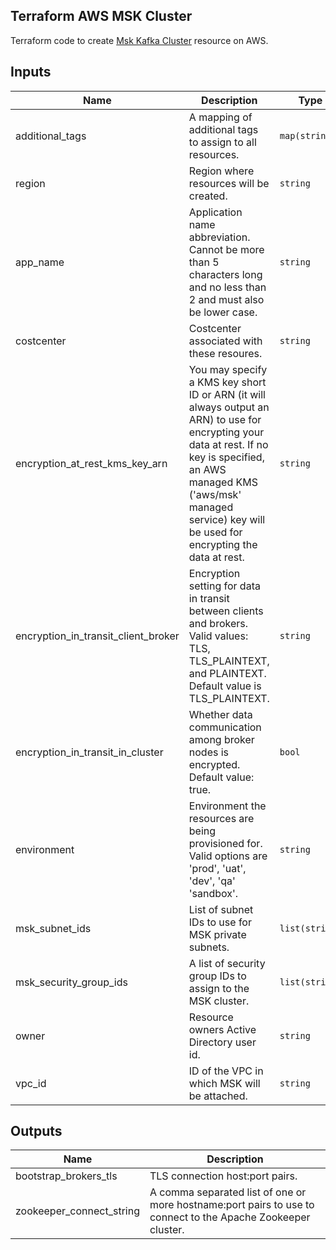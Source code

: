 ## Terraform AWS MSK Cluster

Terraform code to create [Msk Kafka Cluster](https://aws.amazon.com/msk/) resource on AWS.

## Inputs

| Name | Description | Type | Default | Required |
|------|-------------|------|---------|:--------:|
| additional_tags | A mapping of additional tags to assign to all resources. | `map(string)` | `{}` | no |
| region | Region where resources will be created. | `string` | `"us-east-1"` | no |
| app_name | Application name abbreviation. Cannot be more than 5 characters long and no less than 2 and must also be lower case. | `string` | `"app"` | no |
| costcenter | Costcenter associated with these resoures. | `string` | `cc` | no |
| encryption\_at\_rest\_kms\_key\_arn | You may specify a KMS key short ID or ARN (it will always output an ARN) to use for encrypting your data at rest. If no key is specified, an AWS managed KMS ('aws/msk' managed service) key will be used for encrypting the data at rest. | `string` | `""` | no |
| encryption\_in\_transit\_client\_broker | Encryption setting for data in transit between clients and brokers. Valid values: TLS, TLS\_PLAINTEXT, and PLAINTEXT. Default value is TLS\_PLAINTEXT. | `string` | `"TLS_PLAINTEXT"` | no |
| encryption\_in\_transit\_in\_cluster | Whether data communication among broker nodes is encrypted. Default value: true. | `bool` | `true` | no |
| environment | Environment the resources are being provisioned for. Valid options are 'prod', 'uat', 'dev', 'qa' 'sandbox'. | `string` | `"dev"` | no |
| msk_subnet_ids | List of subnet IDs to use for MSK private subnets. | `list(string)` | `["subnet-XXXXXXXX", "subnet-XXXXXXXX"]` | no |
| msk_security_group_ids | A list of security group IDs to assign to the MSK cluster. | `list(string)` | `["sg-XXXXXXXX"]` | no |
| owner | Resource owners Active Directory user id. | `string` | `"owner"` | no |
| vpc_id | ID of the VPC in which MSK will be attached. | `string` | `vpc-XXXXXXXX` | no |

## Outputs

| Name | Description |
|------|-------------|
| bootstrap\_brokers\_tls | TLS connection host:port pairs. |
| zookeeper\_connect\_string | A comma separated list of one or more hostname:port pairs to use to connect to the Apache Zookeeper cluster. |
